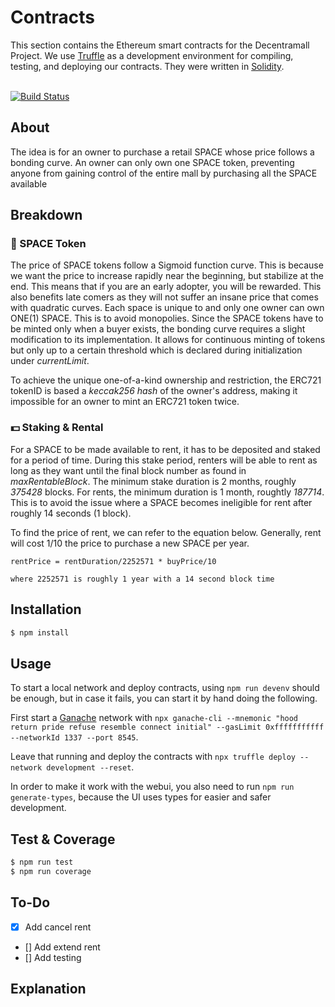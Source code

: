 # Contracts

This section contains the Ethereum smart contracts for the Decentramall Project. We use [Truffle](https://github.com/trufflesuite/truffle) as a development environment for compiling, testing, and deploying our contracts. They were written in [Solidity](https://github.com/ethereum/solidity).
<br/><br/>

[![Build Status](https://travis-ci.org/decentramall/decentramall.svg?branch=master)](https://travis-ci.org/decentramall/decentramall)

## About

The idea is for an owner to purchase a retail SPACE whose price follows a bonding curve. An owner can only own one SPACE
token, preventing anyone from gaining control of the entire mall by purchasing all the SPACE available

## Breakdown

### 🌌 SPACE Token

The price of SPACE tokens follow a Sigmoid function curve. This is because we want the price to increase rapidly near the beginning, but stabilize at the end. This means that if you are an early adopter, you will be rewarded. This also benefits late comers as they will not suffer an insane price that comes with quadratic curves. Each space is unique to and only one owner can own ONE(1) SPACE. This is to avoid monopolies. Since the SPACE tokens have to be minted only when a buyer exists, the bonding curve requires a slight modification to its implementation. It allows for continuous minting of tokens but only up to a certain threshold which is declared during initialization under _currentLimit_.

To achieve the unique one-of-a-kind ownership and restriction, the ERC721 tokenID is based a _keccak256 hash_ of the owner's
address, making it impossible for an owner to mint an ERC721 token twice.

### 💵 Staking & Rental

For a SPACE to be made available to rent, it has to be deposited and staked for a period of time. During this stake period, renters will be able to rent as long as they want until the final block number as found in _maxRentableBlock_. The minimum stake duration is 2 months, roughly _375428_ blocks. For rents, the minimum duration is 1 month, roughtly _187714_. This is to avoid the issue where a SPACE becomes ineligible for rent after roughly 14 seconds (1 block).

To find the price of rent, we can refer to the equation below. Generally, rent will cost 1/10 the price to purchase a new SPACE per year.

```
rentPrice = rentDuration/2252571 * buyPrice/10

where 2252571 is roughly 1 year with a 14 second block time
```

## Installation

```bash
$ npm install
```

## Usage

To start a local network and deploy contracts, using `npm run devenv` should be enough, but in case it fails, you can start it by hand doing the following.

First start a [Ganache](https://truffleframework.com/ganache) network with `npx ganache-cli --mnemonic "hood return pride refuse resemble connect initial" --gasLimit 0xfffffffffff --networkId 1337 --port 8545`.

Leave that running and deploy the contracts with `npx truffle deploy --network development --reset`.

In order to make it work with the webui, you also need to run `npm run generate-types`, because the UI uses types for easier and safer development.

## Test & Coverage

```bash
$ npm run test
$ npm run coverage
```

## To-Do

- [x] Add cancel rent
- [] Add extend rent
- [] Add testing

## Explanation
